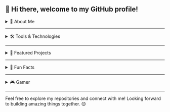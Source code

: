 ## 👋 Hi there, welcome to my GitHub profile!  

<details>
  <summary> 🌟 About Me</summary>

- 🌱 **Currently Exploring:** KMP Development, mastering the full lifecycle of Machine Learning from data to deployment, Spring Boot, and other exciting technologies.  
- 🔭 **Currently Working On:**  **ExpertForms:** A proactive approach to content moderation powered by AI.  
- 💬 **Ask Me About:** : **JavaScript**, **Python**, **React**, **Remix-Run** and more.  
- 📫 **How to Reach Me:** : Connect on [LinkedIn](https://www.linkedin.com/in/moses-imbahale).
- 👯 **Looking to Collaborate On:**  
  - **[ExpertForms](https://github.com/mosesimbahale0/ExpertForms):** AI-powered content moderation for healthier online spaces.  
  - **[AutonomousKeep](https://github.com/mosesimbahale0/AutonomousKeep):** Streamlining research with innovation.
</details>

---

<details>
  <summary> 🛠️ Tools & Technologies</summary>

**Languages:**  
Python, TypeScript, Java  

**Frameworks & Libraries:**  
React, Remix-Run, Flask, FastAPI, Express, TensorFlow, Spring  

**Tools:**  
([SpaceBox Theme](https://marketplace.visualstudio.com/items?itemName=SpaceBox.spacebox-theme))  

</details>

---

<details>
  <summary> 🚀 Featured Projects</summary>

### **[AutonomousKeep](https://github.com/mosesimbahale0/AutonomousKeep)**  
A project streamlining research.  

### **[ExpertForms](https://github.com/mosesimbahale0/ExpertForms)**  
An AI-powered content moderation system to foster healthier online interactions.  

</details>

---

<details>
  <summary> 🎉 Fun Facts</summary>

- 🏍️ **MotoGP Enthusiast:**  
  Nothing beats the thrill of high-speed bikes!  

- ⚡ **Obsessed With Opening Cinematics:**  
  I love epic gaming intros! Here are some of my favorites:  
  - [The Elder Scrolls](https://youtu.be/y7Ulq5dvTpo?si=hxSWH1MZbA8QaIfA)  
  - [StarCraft II: Wings of Liberty](https://youtu.be/O7hgjuFfn3A)  

</details>

---

<details>
  <summary> 🎮 Gamer</summary>

- [PUBG](https://pubg.com/en/main)  
- [Mortal Kombat](https://www.mortalkombat.com/en-us)  
- [Need for Speed](https://www.ea.com/games/need-for-speed)  
- [FIFA](https://www.ea.com/games/fifa)  

Got a collection of games or opening cinematics? Let’s connect and exchange notes! 😊  

</details>

---

Feel free to explore my repositories and connect with me! Looking forward to building amazing things together. 😊  
